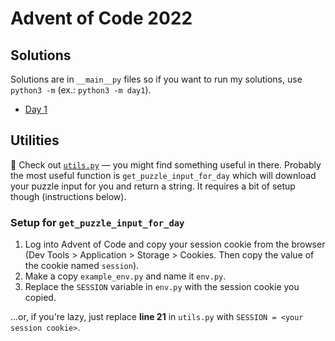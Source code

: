 # Advent of Code 2022

## Solutions

Solutions are in `__main__py` files so if you want to run my solutions, use `python3 -m`
(ex.: `python3 -m day1`).

- [Day 1](day1/README.md)

## Utilities

👀 Check out [`utils.py`](utils.py) &mdash; you might find something useful in there.
Probably the most useful function is `get_puzzle_input_for_day` which will download your
puzzle input for you and return a string. It requires a bit of setup though (instructions below).

### Setup for `get_puzzle_input_for_day`

1. Log into Advent of Code and copy your session cookie from the browser (Dev
   Tools > Application > Storage > Cookies. Then copy the value of the cookie named
   `session`).
1. Make a copy `example_env.py` and name it `env.py`.
1. Replace the `SESSION` variable in `env.py` with the session cookie you
   copied.

...or, if you're lazy, just replace **line 21** in `utils.py` with `SESSION = <your session cookie>`.
